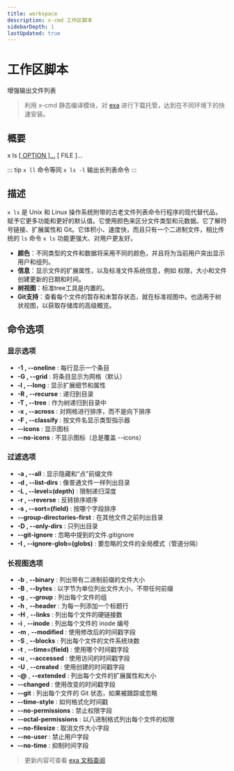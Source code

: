 ```yaml
---
title: workspace
description: x-cmd 工作区脚本
sidebarDepth: 1
lastUpdated: true
---
```


# 工作区脚本
增强输出文件列表
> 利用 x-cmd 静态编译模块，对 [exa](https://github.com/ogham/exa) 进行下载托管，达到在不同环境下的快速安装。

<Terminal :docIndex="0"/>


## 概要
x ls [[ OPTION ]...](#命令选项) [ FILE ]...

::: tip
`x ll` 命令等同 `x ls -l` 输出长列表命令
:::

## 描述

`x ls` 是 Unix 和 Linux 操作系统附带的古老文件列表命令行程序的现代替代品，赋予它更多功能和更好的默认值。它使用颜色来区分文件类型和元数据。它了解符号链接、扩展属性和 Git。它体积小、速度快，而且只有一个二进制文件，相比传统的 `ls` 命令 `x ls` 功能更强大、对用户更友好。

- **颜色**：不同类型的文件和数据将采用不同的颜色，并且将为当前用户突出显示用户和组列。
- **信息**：显示文件的扩展属性，以及标准文件系统信息，例如 权限，大小和文件创建更新的日期和时间。
- **树视图**：标准tree工具是内置的。
- **Git支持**：查看每个文件的暂存和未暂存状态，就在标准视图中。也适用于树状视图，以获取存储库的高级概览。

## 命令选项

### 显示选项

- **-1 , --oneline** : 每行显示一个条目
- **-G , --grid** : 将条目显示为网格（默认）
- **-l , --long** : 显示扩展细节和属性
- **-R , --recurse** : 递归到目录
- **-T , --tree** : 作为树递归到目录中
- **-x , --across** : 对网格进行排序，而不是向下排序
- **-F , --classify** : 按文件名显示类型指示器
- **--icons** : 显示图标
- **--no-icons** : 不显示图标（总是覆盖 --icons）

### 过滤选项

- **-a , --all** : 显示隐藏和“点”前缀文件
- **-d , --list-dirs** : 像普通文件一样列出目录
- **-L , --level=(depth)** : 限制递归深度
- **-r , --reverse** : 反转排序顺序
- **-s , --sort=(field)** : 按哪个字段排序
- **--group-directories-first** : 在其他文件之前列出目录
- **-D , --only-dirs** : 只列出目录
- **--git-ignore** : 忽略中提到的文件.gitignore
- **-I , --ignore-glob=(globs)** : 要忽略的文件的全局模式（管道分隔）

### 长视图选项

- **-b** , **--binary** : 列出带有二进制前缀的文件大小
- **-B** , **--bytes** : 以字节为单位列出文件大小，不带任何前缀
- **-g** , **--group** : 列出每个文件的组
- **-h** , **--header** : 为每一列添加一个标题行
- **-H** , **--links** : 列出每个文件的硬链接数
- **-i** , **--inode** : 列出每个文件的 inode 编号
- **-m** , **--modified** : 使用修改后的时间戳字段
- **-S** , **--blocks** : 列出每个文件的文件系统块数
- **-t** , **--time=(field)** : 使用哪个时间戳字段
- **-u** , **--accessed** : 使用访问的时间戳字段
- **-U** , **--created** : 使用创建的时间戳字段
- **-@** , **--extended** : 列出每个文件的扩展属性和大小
- **--changed** : 使用改变的时间戳字段
- **--git** : 列出每个文件的 Git 状态，如果被跟踪或忽略
- **--time-style** : 如何格式化时间戳
- **--no-permissions** : 禁止权限字段
- **--octal-permissions** : 以八进制格式列出每个文件的权限
- **--no-filesize** : 取消文件大小字段
- **--no-user** : 禁止用户字段
- **--no-time** : 抑制时间字段

> 更新内容可查看 [exa 文档查阅](https://github.com/ogham/exa)